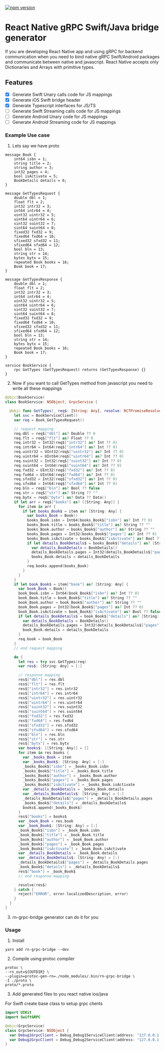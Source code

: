 [![npm version](https://badge.fury.io/js/rn-grpc-bridge.svg)](https://badge.fury.io/js/rn-grpc-bridge)

# React Native gRPC Swift/Java bridge generator
If you are developing React Native app and using gRPC for backend communication when you need to bind native gRPC Swift/Android packages and communicate between native and javascript.
React Native accepts only Dictionaries and Arrays with primitive types.

## Features

- [x] Generate Swift Unary calls code for JS mappings
- [x] Generate iOS Swift bridge header
- [x] Generate Typescript interfaces for JS/TS
- [ ] Generate Swift Streaming calls code for JS mappings
- [ ] Generate Android Unary code for JS mappings
- [ ] Generate Android Streaming code for JS mappings

### Example Use case

1. Lets say we have proto
```
message Book {
    int64 isbn = 1;
    string title = 2;
    string author = 3;
    int32 pages = 4;
    bool isActivate = 5;
    BookDetails details = 6;
}

message GetTypesRequest {
    double dbl = 1;
    float flt = 2;
    int32 intr32 = 3;
    int64 intr64 = 4;
    uint32 uintr32 = 5;
    uint64 uintr64 = 6;
    sint32 suint32 = 7;
    sint64 suint64 = 8;
    fixed32	fxd32 = 9;
    fixed64	fxd64 = 10;
    sfixed32 sfxd32 = 11;
    sfixed64 sfxd64 = 12;
    bool bln = 13;
    string str = 14;
    bytes bytx = 15;
    repeated Book books = 16;
    Book book = 17;
}

message GetTypesResponse {
    double dbl = 1;
    float flt = 2;
    int32 intr32 = 3;
    int64 intr64 = 4;
    uint32 uintr32 = 5;
    uint64 uintr64 = 6;
    sint32 suint32 = 7;
    sint64 suint64 = 8;
    fixed32	fxd32 = 9;
    fixed64	fxd64 = 10;
    sfixed32 sfxd32 = 11;
    sfixed64 sfxd64 = 12;
    bool bln = 13;
    string str = 14;
    bytes bytx = 15;
    repeated Book books = 16;
    Book book = 17;
}

service BookService {
    rpc GetTypes (GetTypesRequest) returns (GetTypesResponse) {}
}

```

2. Now if you want to call GetTypes method from javascript you need to write all these mappings

```swift
@objc(BookService)
class BookService: NSObject, GrpcService {

  @objc func GetTypes(_ req$: [String: Any], resolve: RCTPromiseResolveBlock, reject: RCTPromiseRejectBlock) -> Void {
    let svc = BookServiceClient()
    var req = Book_GetTypesRequest()

    // request mapping
    req.dbl = req$["dbl"] as? Double ?? 0
    req.flt = req$["flt"] as? Float ?? 0
    req.intr32 = Int32(req$["intr32"] as? Int ?? 0)
    req.intr64 = Int64(req$["intr64"] as? Int ?? 0)
    req.uintr32 = UInt32(req$["uintr32"] as? Int ?? 0)
    req.uintr64 = UInt64(req$["uintr64"] as? Int ?? 0)
    req.suint32 = Int32(req$["suint32"] as? Int ?? 0)
    req.suint64 = Int64(req$["suint64"] as? Int ?? 0)
    req.fxd32 = UInt32(req$["fxd32"] as? Int ?? 0)
    req.fxd64 = UInt64(req$["fxd64"] as? Int ?? 0)
    req.sfxd32 = Int32(req$["sfxd32"] as? Int ?? 0)
    req.sfxd64 = Int64(req$["sfxd64"] as? Int ?? 0)
    req.bln = req$["bln"] as? Bool ?? false
    req.str = req$["str"] as? String ?? ""
    req.bytx = req$["bytx"] as? Data ?? Data()
    if let arr = req$["books"] as? [[String: Any]] {
      for item in arr {
        if let books_Book$ = item as? [String: Any] {
          var books_Book = Book()
          books_Book.isbn = Int64(books_Book$["isbn"] as? Int ?? 0)
          books_Book.title = books_Book$["title"] as? String ?? ""
          books_Book.author = books_Book$["author"] as? String ?? ""
          books_Book.pages = Int32(books_Book$["pages"] as? Int ?? 0)
          books_Book.isActivate = books_Book$["isActivate"] as? Bool ?? false
          if let details_BookDetails$ = books_Book$["details"] as? [String: Any] {
            var details_BookDetails = BookDetails()
            details_BookDetails.pages = Int32(details_BookDetails$["pages"] as? Int ?? 0)
            books_Book.details = details_BookDetails
          }
          req.books.append(books_Book)
        }
      }
    }
    if let book_Book$ = item["book"] as? [String: Any] {
      var book_Book = Book()
      book_Book.isbn = Int64(book_Book$["isbn"] as? Int ?? 0)
      book_Book.title = book_Book$["title"] as? String ?? ""
      book_Book.author = book_Book$["author"] as? String ?? ""
      book_Book.pages = Int32(book_Book$["pages"] as? Int ?? 0)
      book_Book.isActivate = book_Book$["isActivate"] as? Bool ?? false
      if let details_BookDetails$ = book_Book$["details"] as? [String: Any] {
        var details_BookDetails = BookDetails()
        details_BookDetails.pages = Int32(details_BookDetails$["pages"] as? Int ?? 0)
        book_Book.details = details_BookDetails
      }
      req.book = book_Book
    }
    // end request mapping

    do {
      let res = try svc.GetTypes(req)
      var res$: [String: Any] = [:]

      // response mapping
      res$["dbl"] = res.dbl
      res$["flt"] = res.flt
      res$["intr32"] = res.intr32
      res$["intr64"] = res.intr64
      res$["uintr32"] = res.uintr32
      res$["uintr64"] = res.uintr64
      res$["suint32"] = res.suint32
      res$["suint64"] = res.suint64
      res$["fxd32"] = res.fxd32
      res$["fxd64"] = res.fxd64
      res$["sfxd32"] = res.sfxd32
      res$["sfxd64"] = res.sfxd64
      res$["bln"] = res.bln
      res$["str"] = res.str
      res$["bytx"] = res.bytx
      var books$: [[String: Any]] = []
      for item in res.books {
        var _books_Book = item
        var _books_Book$: [String: Any] = [:]
        _books_Book$["isbn"] = _books_Book.isbn
        _books_Book$["title"] = _books_Book.title
        _books_Book$["author"] = _books_Book.author
        _books_Book$["pages"] = _books_Book.pages
        _books_Book$["isActivate"] = _books_Book.isActivate
        var _details_BookDetails = _books_Book.details
        var _details_BookDetails$: [String: Any] = [:]
        _details_BookDetails$["pages"] = _details_BookDetails.pages
        _books_Book$["details"] = _details_BookDetails$
        books$.append(_books_Book$)
      }
      res$["books"] = books$
      var _book_Book = res.book
      var _book_Book$: [String: Any] = [:]
      _book_Book$["isbn"] = _book_Book.isbn
      _book_Book$["title"] = _book_Book.title
      _book_Book$["author"] = _book_Book.author
      _book_Book$["pages"] = _book_Book.pages
      _book_Book$["isActivate"] = _book_Book.isActivate
      var _details_BookDetails = _book_Book.details
      var _details_BookDetails$: [String: Any] = [:]
      _details_BookDetails$["pages"] = _details_BookDetails.pages
      _book_Book$["details"] = _details_BookDetails$
      res$["book"] = _book_Book$
      // end response mapping

      resolve(res$)
    } catch {
      reject("ERROR", error.localizedDescription, error)
    }
  }
}
```

3. rn-grpc-bridge generator can do it for you

### Usage

1. Install
```
yarn add rn-grpc-bridge --dev
```

2. Compile using protoc compiler
```shell
protoc \
--rn_out=${OUTDIR} \
--plugin=protoc-gen-rn=./node_modules/.bin/rn-grpc-bridge \
-I ./proto \
proto/*.proto
```

3. Add generated files to you react native ios/java

For Swift create base class to setup grpc clients
```swift
import UIKit
import SwiftGRPC

@objc(GrpcService)
class GrpcService: NSObject {
  var Debug1GrpcClient = Debug_Debug1ServiceClient(address: "127.0.0.1:50051", secure: false)
  var Debug2GrpcClient = Debug_Debug2ServiceClient(address: "127.0.0.1:50051", secure: false)
}

```

